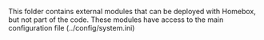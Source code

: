  This folder contains external modules that can be deployed with Homebox, but not part of the code.
 These modules have access to the main configuration file (../config/system.ini)
